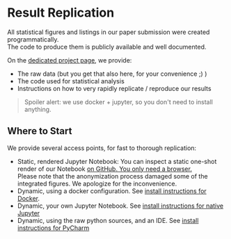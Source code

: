 # Result Replication

All statistical figures and listings in our paper submission were created programmatically.  
The code to produce them is publicly available and well documented.

On the [dedicated project page](https://github.com/m5c/RestifyJupyter), we provide:

 * The raw data (but you get that also here, for your convenience ;) )
 * The code used for statistical analysis
 * Instructions on how to very rapidly replicate / reproduce our results

> Spoiler alert: we use docker + jupyter, so you don't need to install anything.

## Where to Start

We provide several access points, for fast to thorough replication:

 * Static, rendered Jupyter Notebook: You can inspect a static one-shot render of our Notebook [on GitHub. You only need a browser.](https://github.com/m5c/RestifyJupyter/blob/master/Restify.ipynb)  
Please note that the anonymization process damaged some of the integrated figures. We apologize for the inconvenience.
 * Dynamic, using a docker configuration. See [install instructions for Docker](https://github.com/m5c/RestifyJupyter#dockerized-notebook).
 * Dynamic, your own Jupyter Notebook. See [install instructions for native Jupyter](https://github.com/m5c/RestifyJupyter#manual-notebook)
 * Dynamic, using the raw python sources, and an IDE. See [install instructions for PyCharm](https://github.com/m5c/RestifyJupyter#pycharm-ide)
